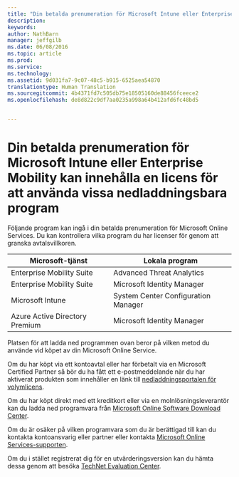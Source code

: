 ```yaml
---
title: "Din betalda prenumeration för Microsoft Intune eller Enterprise Mobility kan innehålla en licens för att använda vissa nedladdningsbara program | Microsoft Intune"
description: 
keywords: 
author: NathBarn
manager: jeffgilb
ms.date: 06/08/2016
ms.topic: article
ms.prod: 
ms.service: 
ms.technology: 
ms.assetid: 9d031fa7-9c07-48c5-b915-6525aea54870
translationtype: Human Translation
ms.sourcegitcommit: 4b4371fd7c505db75e18505160de88456fceece2
ms.openlocfilehash: de8d822c9df7aa0235a998a64b412afd6fc48bd5


---
```


# Din betalda prenumeration för Microsoft Intune eller Enterprise Mobility kan innehålla en licens för att använda vissa nedladdningsbara program

Följande program kan ingå i din betalda prenumeration för Microsoft Online Services.  Du kan kontrollera vilka program du har licenser för genom att granska avtalsvillkoren.

| **Microsoft-tjänst**    | **Lokala program**           |
| ------------- |-------------|
|Enterprise Mobility Suite |    Advanced Threat Analytics |
|Enterprise Mobility Suite |    Microsoft Identity Manager |
|Microsoft Intune | System Center Configuration Manager |
|Azure Active Directory Premium |   Microsoft Identity Manager |

Platsen för att ladda ned programmen ovan beror på vilken metod du använde vid köpet av din Microsoft Online Service.

Om du har köpt via ett kontoavtal eller har förbetalt via en Microsoft Certified Partner så bör du ha fått ett e-postmeddelande när du har aktiverat produkten som innehåller en länk till [nedladdningsportalen för volymlicens](https://www.microsoft.com/Licensing/servicecenter/default.aspx).

Om du har köpt direkt med ett kreditkort eller via en molnlösningsleverantör kan du ladda ned programvara från [Microsoft Online Software Download Center](https://www.microsoft.com/online/downloads/HomeRealmDiscovery.aspx).

Om du är osäker på vilken programvara som du är berättigad till kan du kontakta kontoansvarig eller partner eller kontakta [Microsoft Online Services-supporten](https://technet.microsoft.com/en-us/dn932057.aspx).

Om du i stället registrerat dig för en utvärderingsversion kan du hämta dessa genom att besöka [TechNet Evaluation Center](https://www.microsoft.com/evalcenter/try).



<!--HONumber=Jun16_HO4-->


